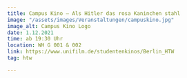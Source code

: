 ```yaml
---
title: Campus Kino – Als Hitler das rosa Kaninchen stahl
image: "/assets/images/Veranstaltungen/campuskino.jpg"
image_alt: Campus Kino Logo
date: 1.12.2021
time: ab 19:30 Uhr
location: WH G 001 & 002
link: https://www.unifilm.de/studentenkinos/Berlin_HTW
tag: htw

---
```

